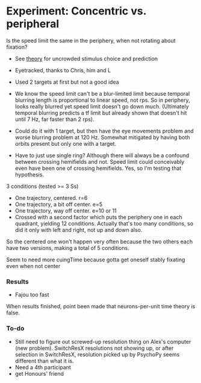 Experiment: Concentric vs. peripheral
==============

Is the speed limit the same in the periphery, when not rotating about fixation?
- See [theory](theory.md) for uncrowded stimulus choice and prediction
- Eyetracked, thanks to Chris, him and L
- Used 2 targets at first but not a good idea

- We know the speed limit can't be a blur-limited limit because temporal blurring length is proportional to linear speed, not rps. So in periphery, looks really blurred yet speed limit doesn't go down much. (Ultimately temporal blurring predicts a tf limit but already shown that doesn't hit until 7 Hz, far faster than 2 rps).
- Could do it with 1 target, but then have the eye movements problem and worse blurring problem at 120 Hz. Somewhat mitigated by having both orbits present but only one with a target.
- Have to just use single ring? Although there will always be a confound between crossing hemifields and not. Speed limit could conceivably even have been one of crossing hemifields. Yes, so I'm testing that hypothesis.

3 conditions (tested >= 3 Ss)
- One trajectory, centered.  r=6
- One trajectory, a bit off center. e=5
- One trajectory, way off center. e=10 or 11
- Crossed with a second factor which puts the periphery one in each quadrant, yielding 12 conditions. Actually that's too many conditions, so did it only with left and right, not up and down also.

So the centered one won't happen very often because the two others each have two versions, making a total of 5 conditions.

Seem to need more cuingTime because gotta get oneself stably fixating even when not center

### Results
- Fajou too fast

When results finished, point been made that neurons-per-unit time theory is false.

### To-do

- Still need to figure out screwed-up resolution thing on Alex's computer (new problem). SwitchResX resolutions not showing up, or after selection in SwitchResX, resolution picked up by PsychoPy seems different than what it is.
- Need a 4th participant
- get Honours' friend




